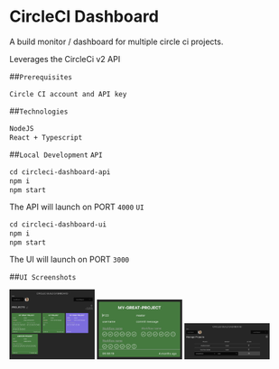# CircleCI Dashboard

A build monitor / dashboard for multiple circle ci projects.

Leverages the CircleCi v2 API

##`Prerequisites`
```text
Circle CI account and API key
```


##`Technologies`
```text
NodeJS
React + Typescript

```

##`Local Development`
`API`
```shell
cd circleci-dashboard-api
npm i 
npm start
```
The API will launch on PORT `4000`
`UI`
```shell
cd circleci-dashboard-ui
npm i 
npm start
```
The UI will launch on PORT `3000`

##`UI Screenshots`

<p>
    <img alt="lobby" src="./docs/Dashboard.png" width="30%"/>
    <img alt="lobby" src="./docs/DashboardWidget.png" width="30%"/>
    <img alt="lobby" src="./docs/CircleCIDashboardManageProjects.png" width="30%"/>
</p>

